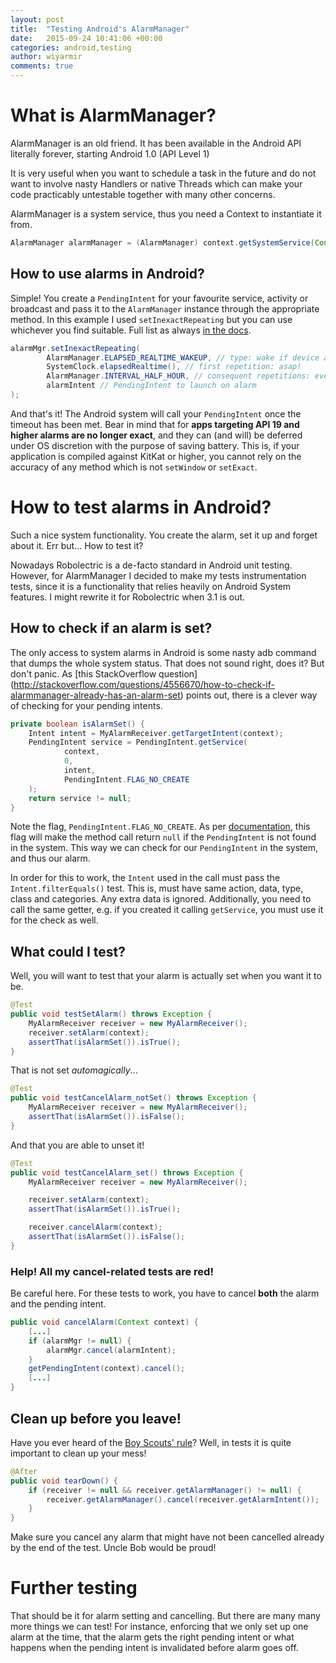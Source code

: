 ```yaml
---
layout: post
title:  "Testing Android's AlarmManager"
date:   2015-09-24 10:41:06 +00:00
categories: android,testing
author: wiyarmir
comments: true
---
```


# What is AlarmManager?

AlarmManager is an old friend. It has been available in the Android API literally forever,
starting Android 1.0 (API Level 1)

It is very useful when you want to schedule a task in the future and do not want to involve nasty
Handlers or native Threads which can make your code practicably untestable together with many other
 concerns.

AlarmManager is a system service, thus you need a Context to instantiate it from.

```java
AlarmManager alarmManager = (AlarmManager) context.getSystemService(Context.ALARM_SERVICE);
```

## How to use alarms in Android?

Simple! You create a `PendingIntent` for your favourite service, activity or broadcast and pass it
to the `AlarmManager` instance through the appropriate method. In this example I used `setInexactRepeating`
but you can use whichever you find suitable. Full list as always
[in the docs](http://developer.android.com/reference/android/app/AlarmManager.html#pubmethods).

```java
alarmMgr.setInexactRepeating(
        AlarmManager.ELAPSED_REALTIME_WAKEUP, // type: wake if device asleep
        SystemClock.elapsedRealtime(), // first repetition: asap!
        AlarmManager.INTERVAL_HALF_HOUR, // consequent repetitions: every half hour
        alarmIntent // PendingIntent to launch on alarm
);
```

And that's it! The Android system will call your `PendingIntent` once the timeout has been met.
Bear in mind that for **apps targeting API 19 and higher alarms are no longer exact**, and they can (and
will) be deferred under OS discretion with the purpose of saving battery. This is, if your application
is compiled against KitKat or higher, you cannot rely on the accuracy of any method which is not
`setWindow` or `setExact`.

# How to test alarms in Android?

Such a nice system functionality. You create the alarm, set it up and forget about it. Err but...
How to test it?

Nowadays Robolectric is a de-facto standard in Android unit testing. However, for AlarmManager I
decided to make my tests instrumentation tests, since it is a functionality that relies heavily on
 Android System features. I might rewrite it for Robolectric when 3.1 is out.

## How to check if an alarm is set?

The only access to system alarms in Android is some nasty adb command that dumps the whole system status.
That does not sound right, does it? But don't panic. As [this StackOverflow question]
(http://stackoverflow.com/questions/4556670/how-to-check-if-alarmmanager-already-has-an-alarm-set)
points out, there is a clever way of checking for your pending intents.

```java
private boolean isAlarmSet() {
    Intent intent = MyAlarmReceiver.getTargetIntent(context);
    PendingIntent service = PendingIntent.getService(
            context,
            0,
            intent,
            PendingIntent.FLAG_NO_CREATE
    );
    return service != null;
}
```

Note the flag, `PendingIntent.FLAG_NO_CREATE`. As per [documentation](), this flag will make the
 method call return `null` if the `PendingIntent` is not found in the system. This way we can check
 for our `PendingIntent` in the system, and thus our alarm.

In order for this to work, the `Intent` used in the call must pass the `Intent.filterEquals()` test.
This is, must have same action, data, type, class and categories. Any extra data is ignored. Additionally,
you need to call the same getter, e.g. if you created it calling `getService`, you must use it for
the check as well.

## What could I test?

Well, you will want to test that your alarm is actually set when you want it to be.

```java
@Test
public void testSetAlarm() throws Exception {
    MyAlarmReceiver receiver = new MyAlarmReceiver();
    receiver.setAlarm(context);
    assertThat(isAlarmSet()).isTrue();
}
```

That is not set *automagically*...

```java
@Test
public void testCancelAlarm_notSet() throws Exception {
    MyAlarmReceiver receiver = new MyAlarmReceiver();
    assertThat(isAlarmSet()).isFalse();
}
```

And that you are able to unset it!

```java
@Test
public void testCancelAlarm_set() throws Exception {
    MyAlarmReceiver receiver = new MyAlarmReceiver();

    receiver.setAlarm(context);
    assertThat(isAlarmSet()).isTrue();

    receiver.cancelAlarm(context);
    assertThat(isAlarmSet()).isFalse();
}
```

### Help! All my cancel-related tests are red!

Be careful here. For these tests to work, you have to cancel **both** the alarm and the pending intent.

```java
public void cancelAlarm(Context context) {
	[...]
    if (alarmMgr != null) {
        alarmMgr.cancel(alarmIntent);
    }
    getPendingIntent(context).cancel();
    [...]
}
```

## Clean up before you leave!

Have you ever heard of the [Boy Scouts' rule](http://programmer.97things.oreilly.com/wiki/index.php/The_Boy_Scout_Rule)?
Well, in tests it is quite important to clean up your mess!

```java
@After
public void tearDown() {
    if (receiver != null && receiver.getAlarmManager() != null) {
        receiver.getAlarmManager().cancel(receiver.getAlarmIntent());
    }
}
```

Make sure you cancel any alarm that might have not been cancelled already by the end of the test.
Uncle Bob would be proud!

# Further testing

That should be it for alarm setting and cancelling. But there are many many more things we can test!
For instance, enforcing that we only set up one alarm at the time, that the alarm gets the right
pending intent or what happens when the pending intent is invalidated before alarm goes off.

